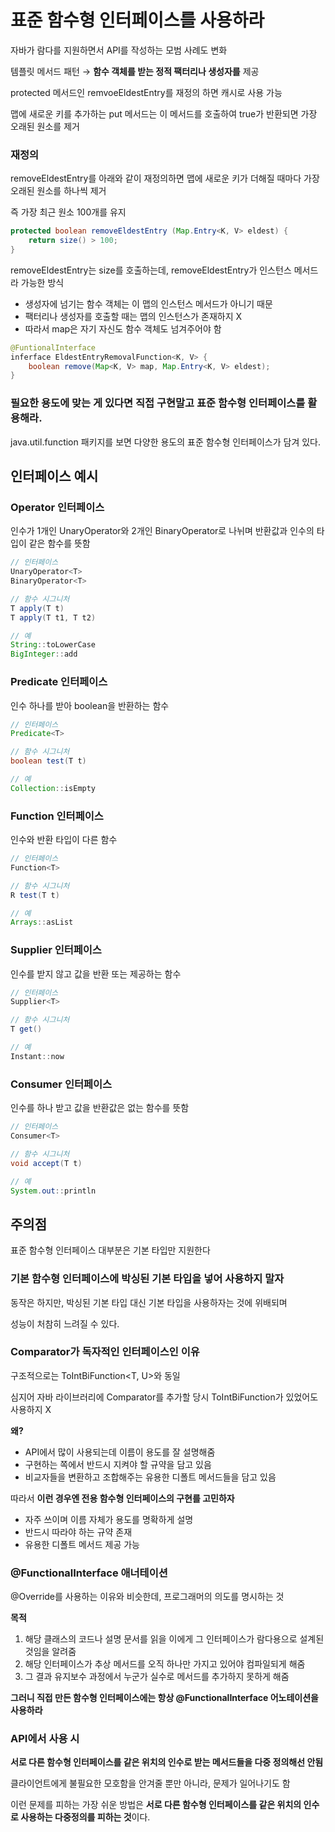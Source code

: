 # 표준 함수형 인터페이스를 사용하라

자바가 람다를 지원하면서 API를 작성하는 모범 사례도 변화

템플릿 메서드 패턴 → **함수 객체를 받는 정적 팩터리나 생성자를** 제공

protected 메서드인 remvoeEldestEntry를 재정의 하면 캐시로 사용 가능

맵에 새로운 키를 추가하는 put 메서드는 이 메서드를 호출하여 true가 반환되면 가장 오래된 원소를 제거

### 재정의

removeEldestEntry를 아래와 같이 재정의하면 맵에 새로운 키가 더해질 때마다 가장 오래된 원소를 하나씩 제거

즉 가장 최근 원소 100개를 유지

```java
protected boolean removeEldestEntry (Map.Entry<K, V> eldest) {
	return size() > 100;
}
```

removeEldestEntry는 size를 호출하는데, removeEldestEntry가 인스턴스 메서드라 가능한 방식 

- 생성자에 넘기는 함수 객체는 이 맵의 인스턴스 메서드가 아니기 때문
- 팩터리나 생성자를 호출할 때는 맵의 인스턴스가 존재하지 X
- 따라서 map은 자기 자신도 함수 객체도 넘겨주어야 함

```java
@FuntionalInterface
inferface EldestEntryRemovalFunction<K, V> {
	boolean remove(Map<K, V> map, Map.Entry<K, V> eldest);
}
```

### 필요한 용도에 맞는 게 있다면 직접 구현말고 표준 함수형 인터페이스를 활용해라.

java.util.function 패키지를 보면 다양한 용도의 표준 함수형 인터페이스가 담겨 있다.

## 인터페이스 예시

### Operator 인터페이스

인수가 1개인 UnaryOperator와 2개인 BinaryOperator로 나뉘며 반환값과 인수의 타입이 같은 함수를 뜻함

```java
// 인터페이스
UnaryOperator<T>
BinaryOperator<T>

// 함수 시그니처
T apply(T t)
T apply(T t1, T t2)

// 예
String::toLowerCase
BigInteger::add
```

### Predicate 인터페이스

인수 하나를 받아 boolean을 반환하는 함수

```java
// 인터페이스
Predicate<T>

// 함수 시그니처
boolean test(T t)

// 예
Collection::isEmpty
```

### Function 인터페이스

인수와 반환 타입이 다른 함수

```java
// 인터페이스
Function<T>

// 함수 시그니처
R test(T t)

// 예
Arrays::asList
```

### Supplier 인터페이스

인수를 받지 않고 값을 반환 또는 제공하는 함수

```java
// 인터페이스
Supplier<T>

// 함수 시그니처
T get()

// 예
Instant::now
```

### Consumer 인터페이스

인수를 하나 받고 값을 반환값은 없는 함수를 뜻함

```java
// 인터페이스
Consumer<T>

// 함수 시그니처
void accept(T t)

// 예
System.out::println
```

## 주의점

표준 함수형 인터페이스 대부분은 기본 타입만 지원한다

### **기본 함수형 인터페이스에 박싱된 기본 타입을 넣어 사용하지 말자**

동작은 하지만, 박싱된 기본 타입 대신 기본 타입을 사용하자는 것에 위배되며

성능이 처참히 느려질 수 있다.

### Comparator가 독자적인 인터페이스인 이유

구조적으로는 ToIntBiFunction<T, U>와 동일

심지어 자바 라이브러리에 Comparator<T>를 추가할 당시 ToIntBiFunction가 있었어도 사용하지 X

**왜?**

- API에서 많이 사용되는데 이름이 용도를 잘 설명해줌
- 구현하는 쪽에서 반드시 지켜야 할 규약을 담고 있음
- 비교자들을 변환하고 조합해주는 유용한 디폴트 메서드들을 담고 있음

따라서 **이런 경우엔 전용 함수형 인터페이스의 구현를 고민하자**

- 자주 쓰이며 이름 자체가 용도를 명확하게 설명
- 반드시 따라야 하는 규약 존재
- 유용한 디폴트 메서드 제공 가능

### @FunctionalInterface 애너테이션

@Override를 사용하는 이유와 비슷한데, 프로그래머의 의도를 명시하는 것

**목적**

1. 해당 클래스의 코드나 설명 문서를 읽을 이에게 그 인터페이스가 람다용으로 설계된 것임을 알려줌
2. 해당 인터페이스가 추상 메서드를 오직 하나만 가지고 있어야 컴파일되게 해줌
3. 그 결과 유지보수 과정에서 누군가 실수로 메서드를 추가하지 못하게 해줌

**그러니 직접 만든 함수형 인터페이스에는 항상 @FunctionalInterface 어노테이션을 사용하라**

### API에서 사용 시

**서로 다른 함수형 인터페이스를 같은 위치의 인수로 받는 메서드들을 다중 정의해선 안됨**

클라이언트에게 불필요한 모호함을 안겨줄 뿐만 아니라, 문제가 일어나기도 함

이런 문제를 피하는 가장 쉬운 방법은 **서로 다른 함수형 인터페이스를 같은 위치의 인수로 사용하는 다중정의를 피하는 것**이다.